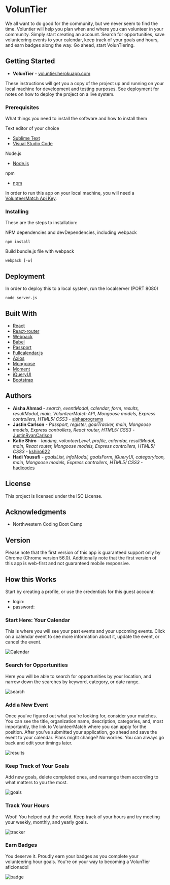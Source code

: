 # VolunTier

We all want to do good for the community, but we never seem to find the time. Voluntier will help you plan when and where you can volunteer in your community. Simply start creating an account. Search for opportunities, save volunteering events to your calendar, keep track of your goals and hours, and earn badges along the way. Go ahead, start VolunTiering.

## Getting Started

* **VolunTier** - [voluntier.herokuapp.com](https://voluntier.herokuapp.com/)

These instructions will get you a copy of the project up and running on your local machine for development and testing purposes. See deployment for notes on how to deploy the project on a live system.

### Prerequisites

What things you need to install the software and how to install them

Text editor of your choice
* [Sublime Text](https://www.sublimetext.com/)
* [Visual Studio Code](https://code.visualstudio.com/)

Node.js
* [Node.js](https://nodejs.org/en/)

npm
* [npm](https://www.npmjs.com/)

In order to run this app on your local machine, you will need a [VolunteerMatch Api Key](https://www.volunteermatch.org/legal/publicuseapi). 

### Installing

These are the steps to installation:

NPM dependencies and devDependencies, including webpack
```
npm install 
```

Build bundle.js file with webpack
```
webpack [-w]
```

## Deployment

In order to deploy this to a local system, run the localserver (PORT 8080)
```
node server.js
```

## Built With

* [React](https://facebook.github.io/react/) 
* [React-router](https://www.npmjs.com/package/react-router) 
* [Webpack](https://www.npmjs.com/package/webpack) 
* [Babel](https://www.npmjs.com/package/babel-core) 
* [Passport](http://passportjs.org/) 
* [Fullcalendar.js](https://fullcalendar.io/) 
* [Axios](https://www.npmjs.com/package/axios) 
* [Mongoose](http://mongoosejs.com/) 
* [Moment](https://momentjs.com/) 
* [jQueryUI](https://jqueryui.com/) 
* [Bootstrap](http://getbootstrap.com/)

## Authors

* **Aisha Ahmad** - *search, eventModal, calendar, form, results, resultModal, main, VolunteerMatch API, Mongoose models, Express controllers, HTML5/ CSS3* - [aishaprograms](https://github.com/aishaprograms)
* **Justin Carlson** - *Passport, register, goalTracker, main, Mongoose models, Express controllers, React router, HTML5/ CSS3* - [JustinRyanCarlson](https://github.com/JustinRyanCarlson)
* **Katie Shiro** - *landing, volunteerLevel, profile, calendar, resultModal, main,  React router, Mongoose models, Express controllers, HTML5/ CSS3* - [kshiro622](https://github.com/kshiro622)
* **Hadi Yousufi** - *goalsList, infoModal, goalsForm, jQueryUI, categoryIcon, main, Mongoose models, Express controllers, HTML5/ CSS3* - [hadicodes](https://github.com/hadicodes)

## License

This project is licensed under the ISC License.

## Acknowledgments

* Northwestern Coding Boot Camp

## Version

Please note that the first version of this app is guaranteed support only by Chrome (Chrome version 56.0). Additionally note that the first version of this app is web-first and not guaranteed mobile responsive.

## How this Works

Start by creating a profile, or use the credentials for this guest account:
* login: 
* password: 

### Start Here: Your Calendar

This is where you will see your past events and your upcoming events. Click on a calendar event to see more information about it, update the event, or cancel the event.

![Calendar]("/public/assets/images/calendar.png")

### Search for Opportunities

Here you will be able to search for opportunities by your location, and narrow down the searches by keyword, category, or date range.

![search]("/public/assets/images/search.png")

### Add a New Event

Once you've figured out what you're looking for, consider your matches. You can see the title, organization name, description, categories, and, most importantly, the link to VolunteerMatch where you can apply for the position. After you've submitted your application, go ahead and save the event to your calendar. Plans might change? No worries. You can always go back and edit your timings later.

![results](/public/assets/images/results.png")

### Keep Track of Your Goals

Add new goals, delete completed ones, and rearrange them according to what matters to you the most.

![goals](/public/assets/images/goals.png")

### Track Your Hours

Woot! You helped out the world. Keep track of your hours and try meeting your weekly, monthly, and yearly goals.

![tracker](/public/assets/images/tracker.png")

### Earn Badges

You deserve it. Proudly earn your badges as you complete your volunteering hour goals. You're on your way to becoming a VolunTier aficionado!

![badge](/public/assets/images/badge.png")
